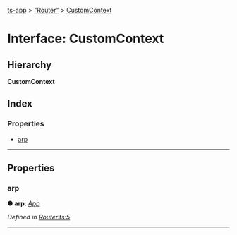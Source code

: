 [ts-app](../README.md) > ["Router"](../modules/_router_.md) > [CustomContext](../interfaces/_router_.customcontext.md)

# Interface: CustomContext

## Hierarchy

**CustomContext**

## Index

### Properties

* [arp](_router_.customcontext.md#arp)

---

## Properties

<a id="arp"></a>

###  arp

**● arp**: *[App](../classes/_app_.app.md)*

*Defined in [Router.ts:5](https://github.com/jmeyers91/ts-app/blob/a37a505/src/Router.ts#L5)*

___


